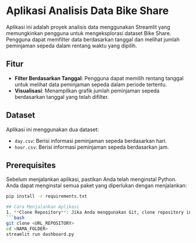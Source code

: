 # Aplikasi Analisis Data Bike Share

Aplikasi ini adalah proyek analisis data menggunakan Streamlit yang memungkinkan pengguna untuk mengeksplorasi dataset Bike Share. Pengguna dapat memfilter data berdasarkan tanggal dan melihat jumlah peminjaman sepeda dalam rentang waktu yang dipilih.

## Fitur
- **Filter Berdasarkan Tanggal**: Pengguna dapat memilih rentang tanggal untuk melihat data peminjaman sepeda dalam periode tertentu.
- **Visualisasi**: Menampilkan grafik jumlah peminjaman sepeda berdasarkan tanggal yang telah difilter.

## Dataset
Aplikasi ini menggunakan dua dataset:
- `day.csv`: Berisi informasi peminjaman sepeda berdasarkan hari.
- `hour.csv`: Berisi informasi peminjaman sepeda berdasarkan jam.

## Prerequisites

Sebelum menjalankan aplikasi, pastikan Anda telah menginstal Python. Anda dapat menginstal semua paket yang diperlukan dengan menjalankan:
   ```bash
   pip install -r requirements.txt

## Cara Menjalankan Aplikasi
1. **Clone Repository**: Jika Anda menggunakan Git, clone repository ini ke mesin lokal Anda.
   ```bash
   git clone <URL_REPOSITORY>
   cd <NAMA_FOLDER>
   streamlit run dashboard.py